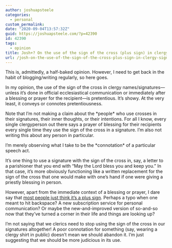 ```yaml
---
author: joshuapsteele
categories:
  - personal
custom_permalink:
date: "2020-09-04T13:57:32Z"
guid: https://joshuapsteele.com/?p=42390
id: 42390
tags:
  - opinion
title: Josh+? On the use of the sign of the cross (plus sign) in clergy signatures
url: /josh-on-the-use-of-the-sign-of-the-cross-plus-sign-in-clergy-signatures/
---
```


This is, admittedly, a half-baked opinion. However, I need to get back in the habit of blogging/writing regularly, so here goes.

In my opinion, the use of the sign of the cross in clergy names/signatures—unless it’s done in official ecclesiastical communication or immediately after a blessing or prayer for the recipient—is pretentious. It’s showy. At the very least, it conveys or connotes pretentiousness.

Note that I’m not making a claim about the \*people\* who use crosses in their signatures, their inner thoughts, or their intentions. For all I know, every single clergyperson out there says a prayer of blessing for their recipients every single time they use the sign of the cross in a signature. I’m also not writing this about any person in particular.

I’m merely observing what I take to be the \*connotation\* of a particular speech act.

It’s one thing to use a signature with the sign of the cross in, say, a letter to a parishioner that you end with “May the Lord bless you and keep you.” In that case, it’s more obviously functioning like a written replacement for the sign of the cross that one would make with one’s hand if one were giving a priestly blessing in person.

However, apart from the immediate context of a blessing or prayer, I dare say that [most people just think it’s a plus sign](https://qr.ae/pNA4ts). Perhaps a typo when one meant to hit backspace? A new subscription service for personal communication? Or maybe the new-and-improved version of so-and-so now that they’ve turned a corner in their life and things are looking up?

I’m not saying that we clerics need to stop using the sign of the cross in our signatures altogether! A poor connotation for something (say, wearing a clergy shirt in public) doesn’t mean we should abandon it. I’m just suggesting that we should be more judicious in its use.